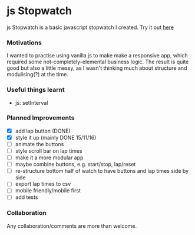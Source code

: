 # js Stopwatch
js Stopwatch is a basic javascript stopwatch I created.
Try it out [here](https://mattlub.github.io/js-stopwatch/)

### Motivations
I wanted to practise using vanilla js to make make a responsive app, which required some not-completely-elemental
business logic. The result is quite good but also a little messy, as I wasn't thinking much about structure 
and modulising(?) at the time.

### Useful things learnt
- js: setInterval

### Planned Improvements
- [x] add lap button (DONE)
- [x] style it up (mainly DONE 15/11/16)
- [ ] animate the buttons
- [ ] style scroll bar on lap times
- [ ] make it a more modular app
- [ ] maybe combine buttons, e.g. start/stop, lap/reset
- [ ] re-structure bottom half of watch to have buttons and lap times side by side
- [ ] export lap times to csv
- [ ] mobile friendly/mobile first
- [ ] add tests 

### Collaboration
Any collaboration/comments are more than welcome.
